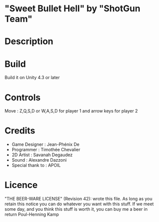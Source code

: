 "Sweet Bullet Hell" by "ShotGun Team"
========

Description
========

Build
========
Build it on Unity 4.3 or later


Controls
========
Move : Z,Q,S,D or W,A,S,D for player 1 and arrow keys for player 2

Credits
========
- Game Designer : Jean-Phénix De
- Programmer : Timothée Chevalier
- 2D Artist : Savanah Degaudez
- Sound : Alexandre Dazzoni
- Special thank to : APOIL

Licence
========
"THE BEER-WARE LICENSE" (Revision 42):
<ShotGun Team> wrote this file. As long as you retain this notice you
can do whatever you want with this stuff. If we meet some day, and you think
this stuff is worth it, you can buy me a beer in return Poul-Henning Kamp
